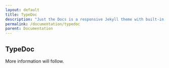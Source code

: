 ```yaml
---
layout: default
title: TypeDoc
description: "Just the Docs is a responsive Jekyll theme with built-in search that is easily customizable and hosted on GitHub Pages."
permalink: /documentation/typedoc
parent: Documentation
---
```


## TypeDoc

More information will follow.

